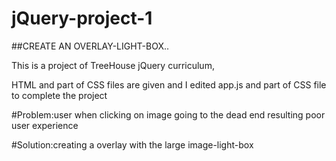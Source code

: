 # jQuery-project-1
##CREATE AN OVERLAY-LIGHT-BOX..


This is a project of TreeHouse jQuery curriculum, 

HTML and part of CSS files are given and I edited app.js and part of CSS file to complete the project

#Problem:user when clicking on image going to the dead end resulting poor user experience 

#Solution:creating a overlay with the large image-light-box
